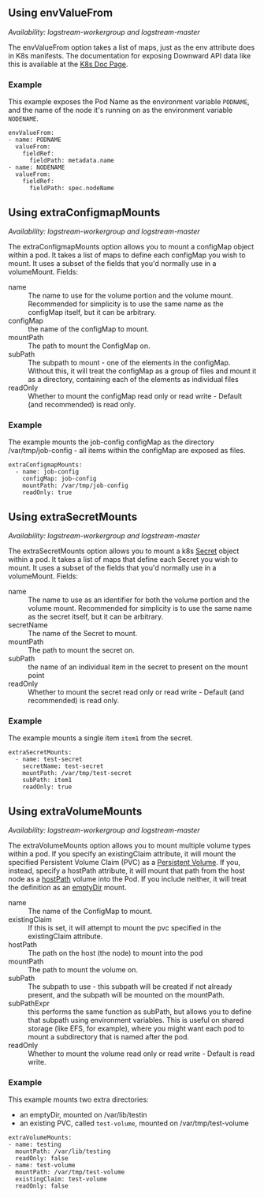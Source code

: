 ## Using envValueFrom<a name="envValueFrom"></a>
_Availability: logstream-workergroup and logstream-master_

The envValueFrom option takes a list of maps, just as the env attribute does in K8s manifests. The documentation for exposing Downward API data like this is available at the [K8s Doc Page](https://kubernetes.io/docs/tasks/inject-data-application/environment-variable-expose-pod-information/).

### Example

This example exposes the Pod Name as the environment variable `PODNAME`, and the name of the node it's running on as the environment variable `NODENAME`.

```
envValueFrom:
- name: PODNAME
  valueFrom: 
    fieldRef:
      fieldPath: metadata.name
- name: NODENAME
  valueFrom:
    fieldRef:
      fieldPath: spec.nodeName
```

## Using extraConfigmapMounts <a name="extraConfigmapMounts"></a>
_Availability: logstream-workergroup and logstream-master_

The extraConfigmapMounts option allows you to mount a configMap object within a pod. It takes a list of maps to define each configMap you wish to mount. It uses a subset of the fields that you'd normally use in a volumeMount. Fields:

<dl>
<dt>name</dt>
<dd>The name to use for the volume portion and the volume mount. Recommended for simplicity is to use the same name as the configMap itself, but it can be arbitrary.</dd>
<dt>configMap</dt>
<dd>the name of the configMap to mount.<dd>
<dt>mountPath</dt>
<dd>The path to mount the ConfigMap on. </dd> 
<dt>subPath</dt>
<dd>The subpath to mount - one of the elements in the configMap. Without this, it will treat the configMap as a group of files and mount it as a directory, containing each of the elements as individual files</dd>
<dt>readOnly</dt>
<dd>Whether to mount the configMap read only or read write - Default (and recommended) is read only. </dd>
</dl>

### Example
The example mounts the job-config configMap as the directory /var/tmp/job-config - all items within the configMap are exposed as files.

```
extraConfigmapMounts:
  - name: job-config
    configMap: job-config
    mountPath: /var/tmp/job-config
    readOnly: true
```


## Using extraSecretMounts <a name="extraSecretMounts"></a>
_Availability: logstream-workergroup and logstream-master_

The extraSecretMounts option allows you to mount a k8s [Secret](https://kubernetes.io/docs/concepts/configuration/secret/) object within a pod. It takes a list of maps that define each Secret you wish to mount. It uses a subset of the fields that you'd normally use in a volumeMount. Fields:


<dl>
<dt>name</dt>
<dd>The name to use as an identifier for both the volume portion and the volume mount. Recommended for simplicity is to use the same name as the secret itself, but it can be arbitrary.</dd>
<dt>secretName</dt>
<dd>The name of the Secret to mount.</dd>
<dt>mountPath</dt>
<dd>The path to mount the secret on. </dd> 
<dt>subPath</dt>
<dd>the name of an individual item in the secret to present on the mount point</dd>
<dt>readOnly</dt>
<dd>Whether to mount the secret read only or read write - Default (and recommended) is read only. </dd>
</dl>

### Example
The example mounts a single item `item1` from the secret.

```
extraSecretMounts:
  - name: test-secret
    secretName: test-secret
    mountPath: /var/tmp/test-secret
    subPath: item1
    readOnly: true
```

## Using extraVolumeMounts <a name="extraVolumeMounts"></a>
_Availability: logstream-workergroup and logstream-master_

The extraVolumeMounts option allows you to mount multiple volume types within a pod. If you specify an existingClaim attribute, it will mount the specified Persistent Volume Claim (PVC) as a [Persistent Volume](https://kubernetes.io/docs/concepts/storage/persistent-volumes/). If you, instead, specify a hostPath attribute, it will mount that path from the host node as a [hostPath](https://kubernetes.io/docs/concepts/storage/volumes/#hostpath) volume into the Pod. If you include neither, it will treat the definition as an [emptyDir](https://kubernetes.io/docs/concepts/storage/volumes/#emptydir) mount.

<dl>
<dt>name</dt>
<dd>The name of the ConfigMap to mount.
<dt>existingClaim</dt>
<dd>If this is set, it will attempt to mount the pvc specified in the existingClaim attribute. </dd>
<dt>hostPath</dt>
<dd>The path on the host (the node) to mount into the pod</dd>
<dt>mountPath</dt>
<dd>The path to mount the volume on. </dd> 
<dt>subPath</dt>
<dd>The subpath to use - this subpath will be created if not already present, and the subpath will be mounted on the mountPath. 
<dt>subPathExpr</dt>
<dd>this performs the same function as subPath, but allows you to define that subpath using environment variables. This is useful on shared storage (like EFS, for example), where you might want each pod to mount a subdirectory that is named after the pod. 
<dt>readOnly</dt>
<dd>Whether to mount the volume read only or read write - Default is read write. </dd>


</dl>

### Example
This example mounts two extra directories:
* an emptyDir, mounted on /var/lib/testin
* an existing PVC, called `test-volume`, mounted on /var/tmp/test-volume

```
extraVolumeMounts:
- name: testing
  mountPath: /var/lib/testing
  readOnly: false
- name: test-volume
  mountPath: /var/tmp/test-volume
  existingClaim: test-volume
  readOnly: false
```